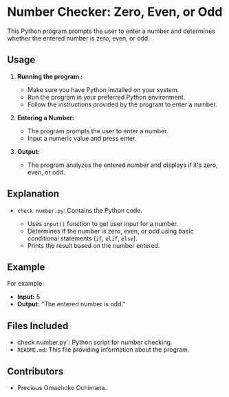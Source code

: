 

# Number Checker: Zero, Even, or Odd

This Python program prompts the user to enter a number and determines whether the entered number is zero, even, or odd.

## Usage

1. **Running the program :**

    - Make sure you have Python installed on your system.
    - Run the program in your preferred Python environment.
    - Follow the instructions provided by the program to enter a number.

2. **Entering a Number:**

    - The program prompts the user to enter a number.
    - Input a numeric value and press enter.

3. **Output:**

    - The program analyzes the entered number and displays if it's zero, even, or odd.

## Explanation 

- `check number.py`: Contains the Python code.
  
  - Uses `input()` function to get user input for a number.
  - Determines if the number is zero, even, or odd using basic conditional statements (`if`, `elif`, `else`).
  - Prints the result based on the number entered.

## Example

For example:

- **Input:** 5
- **Output:** "The entered number is odd."

## Files Included

- check number.py`: Python script for number checking.
- `README.md`: This file providing information about the program.

## Contributors

- Precious Omachoko Ochimana. 

